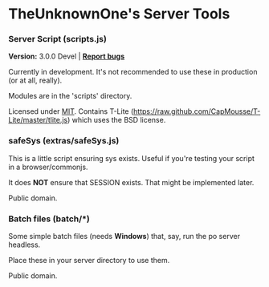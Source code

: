 # TheUnknownOne's Server Tools

### Server Script (scripts.js)
<b>Version:</b> 3.0.0 Devel | **[Report bugs](issues/)**

Currently in development. It's not recommended to use these in production (or at all, really).

Modules are in the 'scripts' directory.

Licensed under [MIT](LICENSE.txt). Contains T-Lite (https://raw.github.com/CapMousse/T-Lite/master/tlite.js) which uses the BSD license.

### safeSys (extras/safeSys.js)

This is a little script ensuring sys exists. Useful if you're testing your script in a browser/commonjs.

It does **NOT** ensure that SESSION exists. That might be implemented later.

Public domain.

### Batch files (batch/*)

Some simple batch files (needs **Windows**) that, say, run the po server headless.

Place these in your server directory to use them.

Public domain.